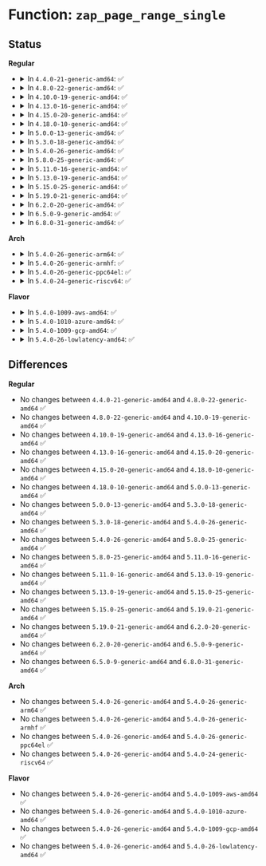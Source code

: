 # Function: <code>zap_page_range_single</code>

## Status
<b>Regular</b>
<ul>
<li>
<details>
<summary>In <code>4.4.0-21-generic-amd64</code>: ✅</summary>

```c
void zap_page_range_single(struct vm_area_struct * vma, long unsigned int address, long unsigned int size, struct zap_details * details)
```

```json
{
  "name": "zap_page_range_single",
  "collision_type": "Unique Static",
  "inline_type": "No",
  "funcs": [
    {
      "addr": 18446744071580671408,
      "name": "zap_page_range_single",
      "external": false,
      "loc": "mm/memory.c:1380",
      "file": "mm/memory.c",
      "inline": "seen, unknown",
      "caller_inline": [],
      "caller_func": [
        "mm/memory.c:zap_vma_ptes",
        "mm/memory.c:unmap_mapping_range"
      ]
    }
  ],
  "symbols": [
    {
      "addr": 18446744071580671408,
      "name": "zap_page_range_single",
      "section": ".text",
      "bind": "STB_LOCAL",
      "size": 264
    }
  ]
}
```
</details>
</li>
<li>
<details>
<summary>In <code>4.8.0-22-generic-amd64</code>: ✅</summary>

```c
void zap_page_range_single(struct vm_area_struct * vma, long unsigned int address, long unsigned int size, struct zap_details * details)
```

```json
{
  "name": "zap_page_range_single",
  "collision_type": "Unique Static",
  "inline_type": "No",
  "funcs": [
    {
      "addr": 18446744071580784080,
      "name": "zap_page_range_single",
      "external": false,
      "loc": "mm/memory.c:1413",
      "file": "mm/memory.c",
      "inline": "seen, unknown",
      "caller_inline": [],
      "caller_func": [
        "mm/memory.c:unmap_mapping_range",
        "mm/memory.c:zap_vma_ptes"
      ]
    }
  ],
  "symbols": [
    {
      "addr": 18446744071580784080,
      "name": "zap_page_range_single",
      "section": ".text",
      "bind": "STB_LOCAL",
      "size": 281
    }
  ]
}
```
</details>
</li>
<li>
<details>
<summary>In <code>4.10.0-19-generic-amd64</code>: ✅</summary>

```c
void zap_page_range_single(struct vm_area_struct * vma, long unsigned int address, long unsigned int size, struct zap_details * details)
```

```json
{
  "name": "zap_page_range_single",
  "collision_type": "Unique Static",
  "inline_type": "No",
  "funcs": [
    {
      "addr": 18446744071580846560,
      "name": "zap_page_range_single",
      "external": false,
      "loc": "mm/memory.c:1409",
      "file": "mm/memory.c",
      "inline": "seen, unknown",
      "caller_inline": [],
      "caller_func": [
        "mm/memory.c:unmap_mapping_range",
        "mm/memory.c:zap_vma_ptes"
      ]
    }
  ],
  "symbols": [
    {
      "addr": 18446744071580846560,
      "name": "zap_page_range_single",
      "section": ".text",
      "bind": "STB_LOCAL",
      "size": 281
    }
  ]
}
```
</details>
</li>
<li>
<details>
<summary>In <code>4.13.0-16-generic-amd64</code>: ✅</summary>

```c
void zap_page_range_single(struct vm_area_struct * vma, long unsigned int address, long unsigned int size, struct zap_details * details)
```

```json
{
  "name": "zap_page_range_single",
  "collision_type": "Unique Static",
  "inline_type": "No",
  "funcs": [
    {
      "addr": 18446744071580892240,
      "name": "zap_page_range_single",
      "external": false,
      "loc": "mm/memory.c:1531",
      "file": "mm/memory.c",
      "inline": "seen, unknown",
      "caller_inline": [],
      "caller_func": [
        "mm/memory.c:unmap_mapping_range",
        "mm/memory.c:zap_vma_ptes"
      ]
    }
  ],
  "symbols": [
    {
      "addr": 18446744071580892240,
      "name": "zap_page_range_single",
      "section": ".text",
      "bind": "STB_LOCAL",
      "size": 281
    }
  ]
}
```
</details>
</li>
<li>
<details>
<summary>In <code>4.15.0-20-generic-amd64</code>: ✅</summary>

```c
void zap_page_range_single(struct vm_area_struct * vma, long unsigned int address, long unsigned int size, struct zap_details * details)
```

```json
{
  "name": "zap_page_range_single",
  "collision_type": "Unique Static",
  "inline_type": "No",
  "funcs": [
    {
      "addr": 18446744071580989712,
      "name": "zap_page_range_single",
      "external": false,
      "loc": "mm/memory.c:1634",
      "file": "mm/memory.c",
      "inline": "seen, unknown",
      "caller_inline": [],
      "caller_func": [
        "mm/memory.c:unmap_mapping_range",
        "mm/memory.c:zap_vma_ptes"
      ]
    }
  ],
  "symbols": [
    {
      "addr": 18446744071580989712,
      "name": "zap_page_range_single",
      "section": ".text",
      "bind": "STB_LOCAL",
      "size": 283
    }
  ]
}
```
</details>
</li>
<li>
<details>
<summary>In <code>4.18.0-10-generic-amd64</code>: ✅</summary>

```c
void zap_page_range_single(struct vm_area_struct * vma, long unsigned int address, long unsigned int size, struct zap_details * details)
```

```json
{
  "name": "zap_page_range_single",
  "collision_type": "Unique Static",
  "inline_type": "No",
  "funcs": [
    {
      "addr": 18446744071581124128,
      "name": "zap_page_range_single",
      "external": false,
      "loc": "mm/memory.c:1646",
      "file": "mm/memory.c",
      "inline": "seen, unknown",
      "caller_inline": [],
      "caller_func": [
        "mm/memory.c:unmap_mapping_pages",
        "mm/memory.c:zap_vma_ptes"
      ]
    }
  ],
  "symbols": [
    {
      "addr": 18446744071581124128,
      "name": "zap_page_range_single",
      "section": ".text",
      "bind": "STB_LOCAL",
      "size": 279
    }
  ]
}
```
</details>
</li>
<li>
<details>
<summary>In <code>5.0.0-13-generic-amd64</code>: ✅</summary>

```c
void zap_page_range_single(struct vm_area_struct * vma, long unsigned int address, long unsigned int size, struct zap_details * details)
```

```json
{
  "name": "zap_page_range_single",
  "collision_type": "Unique Static",
  "inline_type": "No",
  "funcs": [
    {
      "addr": 18446744071581203552,
      "name": "zap_page_range_single",
      "external": false,
      "loc": "mm/memory.c:1378",
      "file": "mm/memory.c",
      "inline": "seen, unknown",
      "caller_inline": [],
      "caller_func": [
        "mm/memory.c:unmap_mapping_pages",
        "mm/memory.c:zap_vma_ptes"
      ]
    }
  ],
  "symbols": [
    {
      "addr": 18446744071581203552,
      "name": "zap_page_range_single",
      "section": ".text",
      "bind": "STB_LOCAL",
      "size": 324
    }
  ]
}
```
</details>
</li>
<li>
<details>
<summary>In <code>5.3.0-18-generic-amd64</code>: ✅</summary>

```c
void zap_page_range_single(struct vm_area_struct * vma, long unsigned int address, long unsigned int size, struct zap_details * details)
```

```json
{
  "name": "zap_page_range_single",
  "collision_type": "Unique Static",
  "inline_type": "No",
  "funcs": [
    {
      "addr": 18446744071581277584,
      "name": "zap_page_range_single",
      "external": false,
      "loc": "mm/memory.c:1349",
      "file": "mm/memory.c",
      "inline": "seen, unknown",
      "caller_inline": [],
      "caller_func": [
        "mm/memory.c:unmap_mapping_pages",
        "mm/memory.c:zap_vma_ptes"
      ]
    }
  ],
  "symbols": [
    {
      "addr": 18446744071581277584,
      "name": "zap_page_range_single",
      "section": ".text",
      "bind": "STB_LOCAL",
      "size": 350
    }
  ]
}
```
</details>
</li>
<li>
<details>
<summary>In <code>5.4.0-26-generic-amd64</code>: ✅</summary>

```c
void zap_page_range_single(struct vm_area_struct * vma, long unsigned int address, long unsigned int size, struct zap_details * details)
```

```json
{
  "name": "zap_page_range_single",
  "collision_type": "Unique Static",
  "inline_type": "No",
  "funcs": [
    {
      "addr": 18446744071581336384,
      "name": "zap_page_range_single",
      "external": false,
      "loc": "mm/memory.c:1354",
      "file": "mm/memory.c",
      "inline": "seen, unknown",
      "caller_inline": [],
      "caller_func": [
        "mm/memory.c:unmap_mapping_pages",
        "mm/memory.c:zap_vma_ptes"
      ]
    }
  ],
  "symbols": [
    {
      "addr": 18446744071581336384,
      "name": "zap_page_range_single",
      "section": ".text",
      "bind": "STB_LOCAL",
      "size": 374
    }
  ]
}
```
</details>
</li>
<li>
<details>
<summary>In <code>5.8.0-25-generic-amd64</code>: ✅</summary>

```c
void zap_page_range_single(struct vm_area_struct * vma, long unsigned int address, long unsigned int size, struct zap_details * details)
```

```json
{
  "name": "zap_page_range_single",
  "collision_type": "Unique Static",
  "inline_type": "No",
  "funcs": [
    {
      "addr": 18446744071581534480,
      "name": "zap_page_range_single",
      "external": false,
      "loc": "mm/memory.c:1382",
      "file": "mm/memory.c",
      "inline": "seen, unknown",
      "caller_inline": [],
      "caller_func": [
        "mm/memory.c:unmap_mapping_pages",
        "mm/memory.c:zap_vma_ptes"
      ]
    }
  ],
  "symbols": [
    {
      "addr": 18446744071581534480,
      "name": "zap_page_range_single",
      "section": ".text",
      "bind": "STB_LOCAL",
      "size": 374
    }
  ]
}
```
</details>
</li>
<li>
<details>
<summary>In <code>5.11.0-16-generic-amd64</code>: ✅</summary>

```c
void zap_page_range_single(struct vm_area_struct * vma, long unsigned int address, long unsigned int size, struct zap_details * details)
```

```json
{
  "name": "zap_page_range_single",
  "collision_type": "Unique Static",
  "inline_type": "No",
  "funcs": [
    {
      "addr": 18446744071581578144,
      "name": "zap_page_range_single",
      "external": false,
      "loc": "mm/memory.c:1556",
      "file": "mm/memory.c",
      "inline": "seen, unknown",
      "caller_inline": [],
      "caller_func": [
        "mm/memory.c:unmap_mapping_pages",
        "mm/memory.c:zap_vma_ptes"
      ]
    }
  ],
  "symbols": [
    {
      "addr": 18446744071581578144,
      "name": "zap_page_range_single",
      "section": ".text",
      "bind": "STB_LOCAL",
      "size": 374
    }
  ]
}
```
</details>
</li>
<li>
<details>
<summary>In <code>5.13.0-19-generic-amd64</code>: ✅</summary>

```c
void zap_page_range_single(struct vm_area_struct * vma, long unsigned int address, long unsigned int size, struct zap_details * details)
```

```json
{
  "name": "zap_page_range_single",
  "collision_type": "Unique Static",
  "inline_type": "No",
  "funcs": [
    {
      "addr": 18446744071581599408,
      "name": "zap_page_range_single",
      "external": false,
      "loc": "mm/memory.c:1574",
      "file": "mm/memory.c",
      "inline": "seen, unknown",
      "caller_inline": [],
      "caller_func": [
        "mm/memory.c:unmap_mapping_pages",
        "mm/memory.c:unmap_mapping_page",
        "mm/memory.c:zap_vma_ptes"
      ]
    }
  ],
  "symbols": [
    {
      "addr": 18446744071581599408,
      "name": "zap_page_range_single",
      "section": ".text",
      "bind": "STB_LOCAL",
      "size": 359
    }
  ]
}
```
</details>
</li>
<li>
<details>
<summary>In <code>5.15.0-25-generic-amd64</code>: ✅</summary>

```c
void zap_page_range_single(struct vm_area_struct * vma, long unsigned int address, long unsigned int size, struct zap_details * details)
```

```json
{
  "name": "zap_page_range_single",
  "collision_type": "Unique Static",
  "inline_type": "No",
  "funcs": [
    {
      "addr": 18446744071581865536,
      "name": "zap_page_range_single",
      "external": false,
      "loc": "mm/memory.c:1669",
      "file": "mm/memory.c",
      "inline": "seen, unknown",
      "caller_inline": [],
      "caller_func": [
        "mm/memory.c:unmap_mapping_pages",
        "mm/memory.c:unmap_mapping_page",
        "mm/memory.c:zap_vma_ptes"
      ]
    }
  ],
  "symbols": [
    {
      "addr": 18446744071581865536,
      "name": "zap_page_range_single",
      "section": ".text",
      "bind": "STB_LOCAL",
      "size": 359
    }
  ]
}
```
</details>
</li>
<li>
<details>
<summary>In <code>5.19.0-21-generic-amd64</code>: ✅</summary>

```c
void zap_page_range_single(struct vm_area_struct * vma, long unsigned int address, long unsigned int size, struct zap_details * details)
```

```json
{
  "name": "zap_page_range_single",
  "collision_type": "Unique Static",
  "inline_type": "No",
  "funcs": [
    {
      "addr": 18446744071582261632,
      "name": "zap_page_range_single",
      "external": false,
      "loc": "mm/memory.c:1763",
      "file": "mm/memory.c",
      "inline": "seen, unknown",
      "caller_inline": [],
      "caller_func": [
        "mm/memory.c:unmap_mapping_range",
        "mm/memory.c:unmap_mapping_folio"
      ]
    }
  ],
  "symbols": [
    {
      "addr": 18446744071582261632,
      "name": "zap_page_range_single",
      "section": ".text",
      "bind": "STB_LOCAL",
      "size": 407
    }
  ]
}
```
</details>
</li>
<li>
<details>
<summary>In <code>6.2.0-20-generic-amd64</code>: ✅</summary>

```c
void zap_page_range_single(struct vm_area_struct * vma, long unsigned int address, long unsigned int size, struct zap_details * details)
```

```json
{
  "name": "zap_page_range_single",
  "collision_type": "Unique Global",
  "inline_type": "No",
  "funcs": [
    {
      "addr": 18446744071582753408,
      "name": "zap_page_range_single",
      "external": true,
      "loc": "mm/memory.c:1726",
      "file": "mm/memory.c",
      "inline": "seen, unknown",
      "caller_inline": [],
      "caller_func": [
        "mm/memory.c:unmap_mapping_range",
        "mm/memory.c:unmap_mapping_folio",
        "mm/madvise.c:madvise_vma_behavior"
      ]
    }
  ],
  "symbols": [
    {
      "addr": 18446744071582753408,
      "name": "zap_page_range_single",
      "section": ".text",
      "bind": "STB_GLOBAL",
      "size": 446
    }
  ]
}
```
</details>
</li>
<li>
<details>
<summary>In <code>6.5.0-9-generic-amd64</code>: ✅</summary>

```c
void zap_page_range_single(struct vm_area_struct * vma, long unsigned int address, long unsigned int size, struct zap_details * details)
```

```json
{
  "name": "zap_page_range_single",
  "collision_type": "Unique Global",
  "inline_type": "No",
  "funcs": [
    {
      "addr": 18446744071582968848,
      "name": "zap_page_range_single",
      "external": true,
      "loc": "mm/memory.c:1741",
      "file": "mm/memory.c",
      "inline": "seen, unknown",
      "caller_inline": [],
      "caller_func": [
        "arch/x86/entry/vdso/vma.c:vdso_join_timens",
        "mm/memory.c:unmap_mapping_range",
        "mm/memory.c:unmap_mapping_folio",
        "mm/madvise.c:madvise_vma_behavior",
        "net/ipv4/tcp.c:tcp_zerocopy_receive",
        "net/ipv4/tcp.c:tcp_zerocopy_vm_insert_batch"
      ]
    }
  ],
  "symbols": [
    {
      "addr": 18446744071582968848,
      "name": "zap_page_range_single",
      "section": ".text",
      "bind": "STB_GLOBAL",
      "size": 485
    }
  ]
}
```
</details>
</li>
<li>
<details>
<summary>In <code>6.8.0-31-generic-amd64</code>: ✅</summary>

```c
void zap_page_range_single(struct vm_area_struct * vma, long unsigned int address, long unsigned int size, struct zap_details * details)
```

```json
{
  "name": "zap_page_range_single",
  "collision_type": "Unique Global",
  "inline_type": "No",
  "funcs": [
    {
      "addr": 18446744071583147712,
      "name": "zap_page_range_single",
      "external": true,
      "loc": "mm/memory.c:1775",
      "file": "mm/memory.c",
      "inline": "seen, unknown",
      "caller_inline": [],
      "caller_func": [
        "arch/x86/entry/vdso/vma.c:vdso_join_timens",
        "mm/memory.c:unmap_mapping_range",
        "mm/memory.c:unmap_mapping_folio",
        "mm/madvise.c:madvise_vma_behavior",
        "net/ipv4/tcp.c:tcp_zerocopy_receive",
        "net/ipv4/tcp.c:tcp_zerocopy_vm_insert_batch"
      ]
    }
  ],
  "symbols": [
    {
      "addr": 18446744071583147712,
      "name": "zap_page_range_single",
      "section": ".text",
      "bind": "STB_GLOBAL",
      "size": 517
    }
  ]
}
```
</details>
</li>
</ul>
<b>Arch</b>
<ul>
<li>
<details>
<summary>In <code>5.4.0-26-generic-arm64</code>: ✅</summary>

```c
void zap_page_range_single(struct vm_area_struct * vma, long unsigned int address, long unsigned int size, struct zap_details * details)
```

```json
{
  "name": "zap_page_range_single",
  "collision_type": "Unique Static",
  "inline_type": "No",
  "funcs": [
    {
      "addr": 18446603336492742224,
      "name": "zap_page_range_single",
      "external": false,
      "loc": "mm/memory.c:1354",
      "file": "mm/memory.c",
      "inline": "seen, unknown",
      "caller_inline": [],
      "caller_func": [
        "mm/memory.c:unmap_mapping_pages",
        "mm/memory.c:zap_vma_ptes"
      ]
    }
  ],
  "symbols": [
    {
      "addr": 18446603336492742224,
      "name": "zap_page_range_single",
      "section": ".text",
      "bind": "STB_LOCAL",
      "size": 340
    }
  ]
}
```
</details>
</li>
<li>
<details>
<summary>In <code>5.4.0-26-generic-armhf</code>: ✅</summary>

```c
void zap_page_range_single(struct vm_area_struct * vma, long unsigned int address, long unsigned int size, struct zap_details * details)
```

```json
{
  "name": "zap_page_range_single",
  "collision_type": "Unique Static",
  "inline_type": "No",
  "funcs": [
    {
      "addr": 3226572364,
      "name": "zap_page_range_single",
      "external": false,
      "loc": "mm/memory.c:1354",
      "file": "mm/memory.c",
      "inline": "seen, unknown",
      "caller_inline": [],
      "caller_func": [
        "mm/memory.c:unmap_mapping_pages",
        "mm/memory.c:zap_vma_ptes"
      ]
    }
  ],
  "symbols": [
    {
      "addr": 3226572364,
      "name": "zap_page_range_single",
      "section": ".text",
      "bind": "STB_LOCAL",
      "size": 348
    }
  ]
}
```
</details>
</li>
<li>
<details>
<summary>In <code>5.4.0-26-generic-ppc64el</code>: ✅</summary>

```c
void zap_page_range_single(struct vm_area_struct * vma, long unsigned int address, long unsigned int size, struct zap_details * details)
```

```json
{
  "name": "zap_page_range_single",
  "collision_type": "Unique Static",
  "inline_type": "No",
  "funcs": [
    {
      "addr": 13835058055286096912,
      "name": "zap_page_range_single",
      "external": false,
      "loc": "mm/memory.c:1354",
      "file": "mm/memory.c",
      "inline": "seen, unknown",
      "caller_inline": [],
      "caller_func": [
        "mm/memory.c:unmap_mapping_pages",
        "mm/memory.c:zap_vma_ptes"
      ]
    }
  ],
  "symbols": [
    {
      "addr": 13835058055286096912,
      "name": "zap_page_range_single",
      "section": ".text",
      "bind": "STB_LOCAL",
      "size": 452
    }
  ]
}
```
</details>
</li>
<li>
<details>
<summary>In <code>5.4.0-24-generic-riscv64</code>: ✅</summary>

```c
void zap_page_range_single(struct vm_area_struct * vma, long unsigned int address, long unsigned int size, struct zap_details * details)
```

```json
{
  "name": "zap_page_range_single",
  "collision_type": "Unique Static",
  "inline_type": "No",
  "funcs": [
    {
      "addr": 18446743936272727138,
      "name": "zap_page_range_single",
      "external": false,
      "loc": "mm/memory.c:1354",
      "file": "mm/memory.c",
      "inline": "seen, unknown",
      "caller_inline": [],
      "caller_func": [
        "mm/memory.c:unmap_mapping_pages",
        "mm/memory.c:zap_vma_ptes"
      ]
    }
  ],
  "symbols": [
    {
      "addr": 18446743936272727138,
      "name": "zap_page_range_single",
      "section": ".text",
      "bind": "STB_LOCAL",
      "size": 296
    }
  ]
}
```
</details>
</li>
</ul>
<b>Flavor</b>
<ul>
<li>
<details>
<summary>In <code>5.4.0-1009-aws-amd64</code>: ✅</summary>

```c
void zap_page_range_single(struct vm_area_struct * vma, long unsigned int address, long unsigned int size, struct zap_details * details)
```

```json
{
  "name": "zap_page_range_single",
  "collision_type": "Unique Static",
  "inline_type": "No",
  "funcs": [
    {
      "addr": 18446744071581305232,
      "name": "zap_page_range_single",
      "external": false,
      "loc": "mm/memory.c:1354",
      "file": "mm/memory.c",
      "inline": "seen, unknown",
      "caller_inline": [],
      "caller_func": [
        "mm/memory.c:unmap_mapping_pages",
        "mm/memory.c:zap_vma_ptes"
      ]
    }
  ],
  "symbols": [
    {
      "addr": 18446744071581305232,
      "name": "zap_page_range_single",
      "section": ".text",
      "bind": "STB_LOCAL",
      "size": 374
    }
  ]
}
```
</details>
</li>
<li>
<details>
<summary>In <code>5.4.0-1010-azure-amd64</code>: ✅</summary>

```c
void zap_page_range_single(struct vm_area_struct * vma, long unsigned int address, long unsigned int size, struct zap_details * details)
```

```json
{
  "name": "zap_page_range_single",
  "collision_type": "Unique Static",
  "inline_type": "No",
  "funcs": [
    {
      "addr": 18446744071581249104,
      "name": "zap_page_range_single",
      "external": false,
      "loc": "mm/memory.c:1354",
      "file": "mm/memory.c",
      "inline": "seen, unknown",
      "caller_inline": [],
      "caller_func": [
        "mm/memory.c:unmap_mapping_pages",
        "mm/memory.c:zap_vma_ptes"
      ]
    }
  ],
  "symbols": [
    {
      "addr": 18446744071581249104,
      "name": "zap_page_range_single",
      "section": ".text",
      "bind": "STB_LOCAL",
      "size": 374
    }
  ]
}
```
</details>
</li>
<li>
<details>
<summary>In <code>5.4.0-1009-gcp-amd64</code>: ✅</summary>

```c
void zap_page_range_single(struct vm_area_struct * vma, long unsigned int address, long unsigned int size, struct zap_details * details)
```

```json
{
  "name": "zap_page_range_single",
  "collision_type": "Unique Static",
  "inline_type": "No",
  "funcs": [
    {
      "addr": 18446744071581296432,
      "name": "zap_page_range_single",
      "external": false,
      "loc": "mm/memory.c:1354",
      "file": "mm/memory.c",
      "inline": "seen, unknown",
      "caller_inline": [],
      "caller_func": [
        "mm/memory.c:unmap_mapping_pages",
        "mm/memory.c:zap_vma_ptes"
      ]
    }
  ],
  "symbols": [
    {
      "addr": 18446744071581296432,
      "name": "zap_page_range_single",
      "section": ".text",
      "bind": "STB_LOCAL",
      "size": 374
    }
  ]
}
```
</details>
</li>
<li>
<details>
<summary>In <code>5.4.0-26-lowlatency-amd64</code>: ✅</summary>

```c
void zap_page_range_single(struct vm_area_struct * vma, long unsigned int address, long unsigned int size, struct zap_details * details)
```

```json
{
  "name": "zap_page_range_single",
  "collision_type": "Unique Static",
  "inline_type": "No",
  "funcs": [
    {
      "addr": 18446744071581360592,
      "name": "zap_page_range_single",
      "external": false,
      "loc": "mm/memory.c:1354",
      "file": "mm/memory.c",
      "inline": "seen, unknown",
      "caller_inline": [],
      "caller_func": [
        "mm/memory.c:unmap_mapping_pages",
        "mm/memory.c:zap_vma_ptes"
      ]
    }
  ],
  "symbols": [
    {
      "addr": 18446744071581360592,
      "name": "zap_page_range_single",
      "section": ".text",
      "bind": "STB_LOCAL",
      "size": 350
    }
  ]
}
```
</details>
</li>
</ul>

## Differences
<b>Regular</b>
<ul>
<li>
No changes between <code>4.4.0-21-generic-amd64</code> and <code>4.8.0-22-generic-amd64</code> ✅
</li>
<li>
No changes between <code>4.8.0-22-generic-amd64</code> and <code>4.10.0-19-generic-amd64</code> ✅
</li>
<li>
No changes between <code>4.10.0-19-generic-amd64</code> and <code>4.13.0-16-generic-amd64</code> ✅
</li>
<li>
No changes between <code>4.13.0-16-generic-amd64</code> and <code>4.15.0-20-generic-amd64</code> ✅
</li>
<li>
No changes between <code>4.15.0-20-generic-amd64</code> and <code>4.18.0-10-generic-amd64</code> ✅
</li>
<li>
No changes between <code>4.18.0-10-generic-amd64</code> and <code>5.0.0-13-generic-amd64</code> ✅
</li>
<li>
No changes between <code>5.0.0-13-generic-amd64</code> and <code>5.3.0-18-generic-amd64</code> ✅
</li>
<li>
No changes between <code>5.3.0-18-generic-amd64</code> and <code>5.4.0-26-generic-amd64</code> ✅
</li>
<li>
No changes between <code>5.4.0-26-generic-amd64</code> and <code>5.8.0-25-generic-amd64</code> ✅
</li>
<li>
No changes between <code>5.8.0-25-generic-amd64</code> and <code>5.11.0-16-generic-amd64</code> ✅
</li>
<li>
No changes between <code>5.11.0-16-generic-amd64</code> and <code>5.13.0-19-generic-amd64</code> ✅
</li>
<li>
No changes between <code>5.13.0-19-generic-amd64</code> and <code>5.15.0-25-generic-amd64</code> ✅
</li>
<li>
No changes between <code>5.15.0-25-generic-amd64</code> and <code>5.19.0-21-generic-amd64</code> ✅
</li>
<li>
No changes between <code>5.19.0-21-generic-amd64</code> and <code>6.2.0-20-generic-amd64</code> ✅
</li>
<li>
No changes between <code>6.2.0-20-generic-amd64</code> and <code>6.5.0-9-generic-amd64</code> ✅
</li>
<li>
No changes between <code>6.5.0-9-generic-amd64</code> and <code>6.8.0-31-generic-amd64</code> ✅
</li>
</ul>
<b>Arch</b>
<ul>
<li>
No changes between <code>5.4.0-26-generic-amd64</code> and <code>5.4.0-26-generic-arm64</code> ✅
</li>
<li>
No changes between <code>5.4.0-26-generic-amd64</code> and <code>5.4.0-26-generic-armhf</code> ✅
</li>
<li>
No changes between <code>5.4.0-26-generic-amd64</code> and <code>5.4.0-26-generic-ppc64el</code> ✅
</li>
<li>
No changes between <code>5.4.0-26-generic-amd64</code> and <code>5.4.0-24-generic-riscv64</code> ✅
</li>
</ul>
<b>Flavor</b>
<ul>
<li>
No changes between <code>5.4.0-26-generic-amd64</code> and <code>5.4.0-1009-aws-amd64</code> ✅
</li>
<li>
No changes between <code>5.4.0-26-generic-amd64</code> and <code>5.4.0-1010-azure-amd64</code> ✅
</li>
<li>
No changes between <code>5.4.0-26-generic-amd64</code> and <code>5.4.0-1009-gcp-amd64</code> ✅
</li>
<li>
No changes between <code>5.4.0-26-generic-amd64</code> and <code>5.4.0-26-lowlatency-amd64</code> ✅
</li>
</ul>
